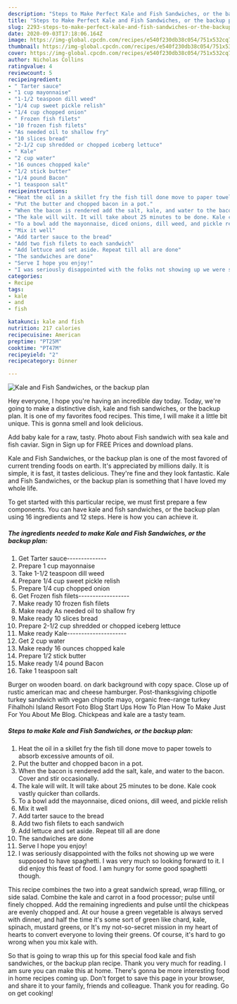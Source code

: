 ```yaml
---
description: "Steps to Make Perfect Kale and Fish Sandwiches, or the backup plan"
title: "Steps to Make Perfect Kale and Fish Sandwiches, or the backup plan"
slug: 2293-steps-to-make-perfect-kale-and-fish-sandwiches-or-the-backup-plan
date: 2020-09-03T17:18:06.164Z
image: https://img-global.cpcdn.com/recipes/e540f230db38c054/751x532cq70/kale-and-fish-sandwiches-or-the-backup-plan-recipe-main-photo.jpg
thumbnail: https://img-global.cpcdn.com/recipes/e540f230db38c054/751x532cq70/kale-and-fish-sandwiches-or-the-backup-plan-recipe-main-photo.jpg
cover: https://img-global.cpcdn.com/recipes/e540f230db38c054/751x532cq70/kale-and-fish-sandwiches-or-the-backup-plan-recipe-main-photo.jpg
author: Nicholas Collins
ratingvalue: 4
reviewcount: 5
recipeingredient:
- " Tarter sauce"
- "1 cup mayonnaise"
- "1-1/2 teaspoon dill weed"
- "1/4 cup sweet pickle relish"
- "1/4 cup chopped onion"
- " Frozen fish filets"
- "10 frozen fish filets"
- "As needed oil to shallow fry"
- "10 slices bread"
- "2-1/2 cup shredded or chopped iceberg lettuce"
- " Kale"
- "2 cup water"
- "16 ounces chopped kale"
- "1/2 stick butter"
- "1/4 pound Bacon"
- "1 teaspoon salt"
recipeinstructions:
- "Heat the oil in a skillet fry the fish till done move to paper towels to absorb excessive amounts of oil."
- "Put the butter and chopped bacon in a pot."
- "When the bacon is rendered add the salt, kale, and water to the bacon. Cover and stir occasionally."
- "The kale will wilt. It will take about 25 minutes to be done. Kale cook vastly quicker than collards."
- "To a bowl add the mayonnaise, diced onions, dill weed, and pickle relish"
- "Mix it well"
- "Add tarter sauce to the bread"
- "Add two fish filets to each sandwich"
- "Add lettuce and set aside. Repeat till all are done"
- "The sandwiches are done"
- "Serve I hope you enjoy!"
- "I was seriously disappointed with the folks not showing up we were supposed to have spaghetti. I was very much so looking forward to it. I did enjoy this feast of food. I am hungry for some good spaghetti though."
categories:
- Recipe
tags:
- kale
- and
- fish

katakunci: kale and fish 
nutrition: 217 calories
recipecuisine: American
preptime: "PT25M"
cooktime: "PT47M"
recipeyield: "2"
recipecategory: Dinner

---
```



![Kale and Fish Sandwiches, or the backup plan](https://img-global.cpcdn.com/recipes/e540f230db38c054/751x532cq70/kale-and-fish-sandwiches-or-the-backup-plan-recipe-main-photo.jpg)

Hey everyone, I hope you're having an incredible day today. Today, we're going to make a distinctive dish, kale and fish sandwiches, or the backup plan. It is one of my favorites food recipes. This time, I will make it a little bit unique. This is gonna smell and look delicious.

Add baby kale for a raw, tasty. Photo about Fish sandwich with sea kale and fish caviar. Sign in Sign up for FREE Prices and download plans.

Kale and Fish Sandwiches, or the backup plan is one of the most favored of current trending foods on earth. It's appreciated by millions daily. It is simple, it is fast, it tastes delicious. They're fine and they look fantastic. Kale and Fish Sandwiches, or the backup plan is something that I have loved my whole life.


To get started with this particular recipe, we must first prepare a few components. You can have kale and fish sandwiches, or the backup plan using 16 ingredients and 12 steps. Here is how you can achieve it.

<!--inarticleads1-->

##### The ingredients needed to make Kale and Fish Sandwiches, or the backup plan:

1. Get  Tarter sauce--------------
1. Prepare 1 cup mayonnaise
1. Take 1-1/2 teaspoon dill weed
1. Prepare 1/4 cup sweet pickle relish
1. Prepare 1/4 cup chopped onion
1. Get  Frozen fish filets------------------
1. Make ready 10 frozen fish filets
1. Make ready As needed oil to shallow fry
1. Make ready 10 slices bread
1. Prepare 2-1/2 cup shredded or chopped iceberg lettuce
1. Make ready  Kale---------------------
1. Get 2 cup water
1. Make ready 16 ounces chopped kale
1. Prepare 1/2 stick butter
1. Make ready 1/4 pound Bacon
1. Take 1 teaspoon salt


Burger on wooden board. on dark background with copy space. Close up of rustic american mac and cheese hamburger. Post-thanksgiving chipotle turkey sandwich with vegan chipotle mayo, organic free-range turkey Fihalhohi Island Resort Foto Blog Start Ups How To Plan How To Make Just For You About Me Blog. Chickpeas and kale are a tasty team. 

<!--inarticleads2-->

##### Steps to make Kale and Fish Sandwiches, or the backup plan:

1. Heat the oil in a skillet fry the fish till done move to paper towels to absorb excessive amounts of oil.
1. Put the butter and chopped bacon in a pot.
1. When the bacon is rendered add the salt, kale, and water to the bacon. Cover and stir occasionally.
1. The kale will wilt. It will take about 25 minutes to be done. Kale cook vastly quicker than collards.
1. To a bowl add the mayonnaise, diced onions, dill weed, and pickle relish
1. Mix it well
1. Add tarter sauce to the bread
1. Add two fish filets to each sandwich
1. Add lettuce and set aside. Repeat till all are done
1. The sandwiches are done
1. Serve I hope you enjoy!
1. I was seriously disappointed with the folks not showing up we were supposed to have spaghetti. I was very much so looking forward to it. I did enjoy this feast of food. I am hungry for some good spaghetti though.


This recipe combines the two into a great sandwich spread, wrap filling, or side salad. Combine the kale and carrot in a food processor; pulse until finely chopped. Add the remaining ingredients and pulse until the chickpeas are evenly chopped and. At our house a green vegetable is always served with dinner, and half the time it&#39;s some sort of green like chard, kale, spinach, mustard greens, or It&#39;s my not-so-secret mission in my heart of hearts to convert everyone to loving their greens. Of course, it&#39;s hard to go wrong when you mix kale with. 

So that is going to wrap this up for this special food kale and fish sandwiches, or the backup plan recipe. Thank you very much for reading. I am sure you can make this at home. There's gonna be more interesting food in home recipes coming up. Don't forget to save this page in your browser, and share it to your family, friends and colleague. Thank you for reading. Go on get cooking!
